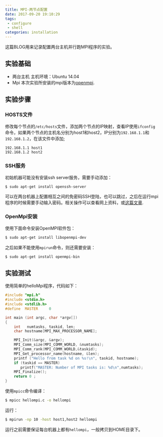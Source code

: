 ```yaml
---
title: MPI-两节点配置
date: 2017-09-20 19:10:29
tags: 
 - configure
 - shell
categories: installation
---
```


这篇BLOG用来记录配置两台主机并行跑MPI程序的实验。

<!--more-->

## 实验基础

- 两台主机
  主机环境：Ubuntu 14.04
- Mpi
  本次实验所安装的mpi版本为[openmpi](https://www.open-mpi.org/).

## 实验步骤

### HOSTS文件

修改每个节点的`/etc/hosts`文件，添加两个节点的IP映射，查看IP使用`ifconfig`命令，如果两个节点的主机名分别为host1和host2，IP分别为`192.168.1.1`和`192.168.1.2`，在该文件中添加;

``` bash
192.168.1.1 host1
192.168.1.2 host2
```

### SSH服务

初始机器可能没有安装ssh server服务，需要手动添加：

``` bash
$ sudo apt-get install openssh-server
```

可以在两台机器上配置相互之间的免密码SSH登陆，也可以跳过，之后在运行mpi程序的时候需要手动输入密码。相关操作可以查看网上资料，或[这篇文章](https://my.oschina.net/aiguozhe/blog/33994).

### OpenMpi安装

使用下面命令安装OpenMPI软件包：

``` bash
$ sudo apt-get install libopenmpi-dev
```

之后如果不能使用`mpirun`命令，则还需要安装：

``` bash
$ sudo apt-get install openmpi-bin
```

## 实验测试

使用简单的helloMpi程序，代码如下：

``` c
#include "mpi.h"
#include <stdio.h>
#include <stdlib.h>
#define  MASTER     0

int main (int argc, char *argv[])
{
	int   numtasks, taskid, len;
    char hostname[MPI_MAX_PROCESSOR_NAME];

    MPI_Init(&argc, &argv);
    MPI_Comm_size(MPI_COMM_WORLD, &numtasks);
    MPI_Comm_rank(MPI_COMM_WORLD,&taskid);
    MPI_Get_processor_name(hostname, &len);
    printf ("Hello from task %d on %s!\n", taskid, hostname);
    if (taskid == MASTER)
       printf("MASTER: Number of MPI tasks is: %d\n",numtasks);
    MPI_Finalize();
    return 0 ;
}
```

使用`mpicc`命令编译：

``` bash
$ mpicc hellompi.c -o hellompi
```

运行：

``` bash
$ mpirun -np 10 -host host1,host2 hellompi
```

运行之前需要保证每台机器上都有`hellompi`，一般拷贝到HOME目录下。
